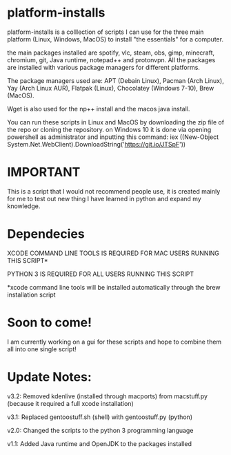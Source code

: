 # platform-installs
platform-installs is a  colllection of scripts I can use for the three main platform (Linux, Windows, MacOS) to install "the essentials" for a computer.


the main packages installed are spotify, vlc, steam, obs, gimp, minecraft, chromium, git, Java runtime, notepad++ and protonvpn.
All the packages are installed with various package managers for different platforms.


The package managers used are: APT (Debain Linux), Pacman (Arch Linux), Yay (Arch Linux AUR), Flatpak (Linux), Chocolatey (Windows 7-10), Brew (MacOS).

Wget is also used for the np++ install and the macos java install.


You can run these scripts in Linux and MacOS by downloading the zip file of the repo or cloning the repository. on Windows 10 it is done via opening powershell as administrator and inputting this command: iex ((New-Object System.Net.WebClient).DownloadString('https://git.io/JTSpF'))

# IMPORTANT
This is a script that I would not recommend people use, it is created mainly for me to test out new thing I have learned in python and expand my knowledge.

# Dependecies
XCODE COMMAND LINE TOOLS IS REQUIRED FOR MAC USERS RUNNING THIS SCRIPT*

PYTHON 3 IS REQUIRED FOR ALL USERS RUNNING THIS SCRIPT

*xcode command line tools will be installed automatically through the brew installation script

# Soon to come!
I am currently working on a gui for these scripts and hope to combine them all into one single script!

# Update Notes:
v3.2: Removed kdenlive (installed through macports) from macstuff.py (because it required a full xcode installation)

v3.1: Replaced gentoostuff.sh (shell) with gentoostuff.py (python)

v2.0: Changed the scripts to the python 3 programming language

v1.1: Added Java runtime and OpenJDK to the packages installed
